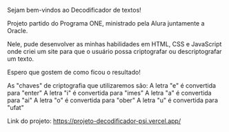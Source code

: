 Sejam bem-vindos ao Decodificador de textos!

Projeto partido do Programa ONE, ministrado pela Alura juntamente a Oracle.

Nele, pude desenvolver as minhas habilidades em HTML, CSS e JavaScript onde criei um site para que o usuário possa criptografar ou descriptografar um texto.

Espero que gostem de como ficou o resultado!

As "chaves" de criptografia que utilizaremos são:
  A letra "e" é convertida para "enter"
  A letra "i" é convertida para "imes"
  A letra "a" é convertida para "ai"
  A letra "o" é convertida para "ober"
  A letra "u" é convertida para "ufat"

  Link do projeto: https://projeto-decodificador-psi.vercel.app/
